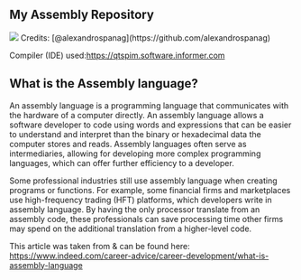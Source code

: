 My Assembly Repository
----

<img src="https://img.shields.io/bower/l/mi">
Credits: [@alexandrospanag](https://github.com/alexandrospanag)

Compiler (IDE) used:https://qtspim.software.informer.com



What is the Assembly language?
----


An assembly language is a programming language that communicates with the hardware of a computer directly. An assembly language allows a software developer to code using words and expressions that can be easier to understand and interpret than the binary or hexadecimal data the computer stores and reads. Assembly languages often serve as intermediaries, allowing for developing more complex programming languages, which can offer further efficiency to a developer.

Some professional industries still use assembly language when creating programs or functions. For example, some financial firms and marketplaces use high-frequency trading (HFT) platforms, which developers write in assembly language. By having the only processor translate from an assembly code, these professionals can save processing time other firms may spend on the additional translation from a higher-level code.

This article was taken from & can be found here: https://www.indeed.com/career-advice/career-development/what-is-assembly-language
